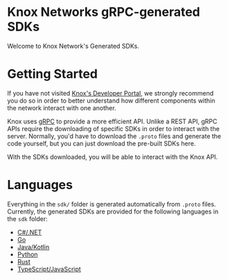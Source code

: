 # Knox Networks gRPC-generated SDKs

Welcome to Knox Network's Generated SDKs. 

# Getting Started

If you have not visited [Knox's Developer Portal](https://dev.knoxnetworks.io/), we strongly recommend you do so in order to better understand how different components within the network interact with one another.
 
Knox uses [gRPC](https://grpc.io) to provide a more efficient API. Unlike a REST API, gRPC APIs require the downloading of specific SDKs in order to interact with the server. Normally, you'd have to download the `.proto` files and generate the code yourself, but you can just download the pre-built SDKs here.

With the SDKs downloaded, you will be able to interact with the Knox API.

# Languages

Everything in the `sdk/` folder is generated automatically from `.proto` files. Currently, the generated SDKs are provided for the following languages in the `sdk` folder:

- [C#/.NET](./sdk/csharp)
- [Go](./sdk/go)
- [Java/Kotlin](./sdk/java)
- [Python](./sdk/python3)
- [Rust](./sdk/rust)
- [TypeScript/JavaScript](./sdk/ts)
